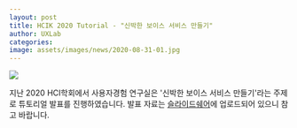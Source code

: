 ```yaml
---
layout: post
title: HCIK 2020 Tutorial - "신박한 보이스 서비스 만들기"
author: UXLab
categories: 
image: assets/images/news/2020-08-31-01.jpg
---
```

<img src="{{site.baseurl}}/assets/images/news/2020-08-31-01.jpg">

  지난 2020 HCI학회에서 사용자경험 연구실은 '신박한 보이스 서비스 만들기'라는 주제로 튜토리얼 발표를 진행하였습니다. 발표 자료는 [슬라이드쉐어](https://www.slideshare.net/joonyale/voice-service-design-tips-238330239)에 업로드되어 있으니 참고 바랍니다.



